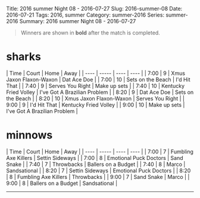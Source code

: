 Title: 2016 summer Night 08 - 2016-07-27
Slug: 2016-summer-08
Date: 2016-07-21
Tags: 2016, summer
Category: summer-2016
Series: summer-2016
Summary: 2016 summer Night 08 - 2016-07-27

> Winners are shown in **bold** after the match is completed.

sharks
=====
| Time | Court | Home | Away |
| ---- | ----- | ---- | ---- | <!-- begin table -->
| 7:00 | 9 | Xmus Jaxon Flaxon-Waxon | Dat Ace Doe |
| 7:00 | 10 | Sets on the Beach | I'd Hit That |
| 7:40 | 9 | Serves You Right | Make up sets |
| 7:40 | 10 | Kentucky Fried Volley | I've Got A Brazilian Problem |
| 8:20 | 9 | Dat Ace Doe | Sets on the Beach |
| 8:20 | 10 | Xmus Jaxon Flaxon-Waxon | Serves You Right |
| 9:00 | 9 | I'd Hit That | Kentucky Fried Volley |
| 9:00 | 10 | Make up sets | I've Got A Brazilian Problem |

<!-- end table -->
minnows
=====
| Time | Court | Home | Away |
| ---- | ----- | ---- | ---- | <!-- begin table -->
| 7:00 | 7 | Fumbling Axe Killers | Settin Sideways |
| 7:00 | 8 | Emotional Puck Doctors | Sand Snake |
| 7:40 | 7 | Throwbacks | Ballers on a Budget |
| 7:40 | 8 | Marco | Sandsational |
| 8:20 | 7 | Settin Sideways | Emotional Puck Doctors |
| 8:20 | 8 | Fumbling Axe Killers | Throwbacks |
| 9:00 | 7 | Sand Snake | Marco |
| 9:00 | 8 | Ballers on a Budget | Sandsational |

<!-- end table -->



---